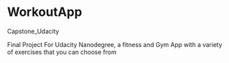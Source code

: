 # WorkoutApp
Capstone_Udacity

Final Project For Udacity Nanodegree, a fitness and Gym App with a variety of exercises that you can choose from


